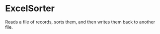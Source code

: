 ExcelSorter
===========

Reads a file of records, sorts them, and then writes them back to another file. 
